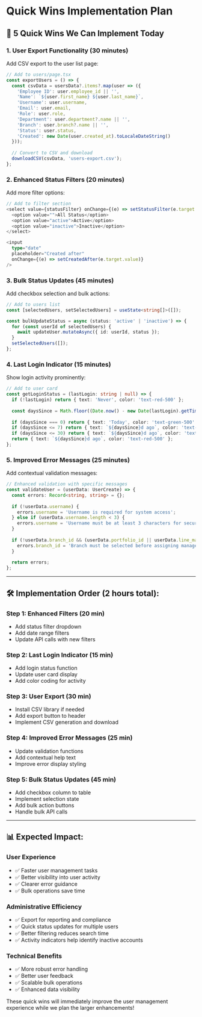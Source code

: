 # Quick Wins Implementation Plan

## 🚀 **5 Quick Wins We Can Implement Today**

### 1. **User Export Functionality** (30 minutes)
Add CSV export to the user list page:

```typescript
// Add to users/page.tsx
const exportUsers = () => {
  const csvData = usersData?.items?.map(user => ({
    'Employee ID': user.employee_id || '',
    'Name': `${user.first_name} ${user.last_name}`,
    'Username': user.username,
    'Email': user.email,
    'Role': user.role,
    'Department': user.department?.name || '',
    'Branch': user.branch?.name || '',
    'Status': user.status,
    'Created': new Date(user.created_at).toLocaleDateString()
  }));
  
  // Convert to CSV and download
  downloadCSV(csvData, 'users-export.csv');
};
```

### 2. **Enhanced Status Filters** (20 minutes)
Add more filter options:

```typescript
// Add to filter section
<select value={statusFilter} onChange={(e) => setStatusFilter(e.target.value)}>
  <option value="">All Status</option>
  <option value="active">Active</option>
  <option value="inactive">Inactive</option>
</select>

<input 
  type="date" 
  placeholder="Created after"
  onChange={(e) => setCreatedAfter(e.target.value)}
/>
```

### 3. **Bulk Status Updates** (45 minutes)
Add checkbox selection and bulk actions:

```typescript
// Add to users list
const [selectedUsers, setSelectedUsers] = useState<string[]>([]);

const bulkUpdateStatus = async (status: 'active' | 'inactive') => {
  for (const userId of selectedUsers) {
    await updateUser.mutateAsync({ id: userId, status });
  }
  setSelectedUsers([]);
};
```

### 4. **Last Login Indicator** (15 minutes)
Show login activity prominently:

```typescript
// Add to user card
const getLoginStatus = (lastLogin: string | null) => {
  if (!lastLogin) return { text: 'Never', color: 'text-red-500' };
  
  const daysSince = Math.floor((Date.now() - new Date(lastLogin).getTime()) / (1000 * 60 * 60 * 24));
  
  if (daysSince === 0) return { text: 'Today', color: 'text-green-500' };
  if (daysSince <= 7) return { text: `${daysSince}d ago`, color: 'text-green-500' };
  if (daysSince <= 30) return { text: `${daysSince}d ago`, color: 'text-yellow-500' };
  return { text: `${daysSince}d ago`, color: 'text-red-500' };
};
```

### 5. **Improved Error Messages** (25 minutes)
Add contextual validation messages:

```typescript
// Enhanced validation with specific messages
const validateUser = (userData: UserCreate) => {
  const errors: Record<string, string> = {};
  
  if (!userData.username) {
    errors.username = 'Username is required for system access';
  } else if (userData.username.length < 3) {
    errors.username = 'Username must be at least 3 characters for security';
  }
  
  if (!userData.branch_id && (userData.portfolio_id || userData.line_manager_id)) {
    errors.branch_id = 'Branch must be selected before assigning managers';
  }
  
  return errors;
};
```

---

## 🛠️ **Implementation Order (2 hours total):**

### **Step 1: Enhanced Filters (20 min)**
- Add status filter dropdown
- Add date range filters
- Update API calls with new filters

### **Step 2: Last Login Indicator (15 min)**
- Add login status function
- Update user card display
- Add color coding for activity

### **Step 3: User Export (30 min)**
- Install CSV library if needed
- Add export button to header
- Implement CSV generation and download

### **Step 4: Improved Error Messages (25 min)**
- Update validation functions
- Add contextual help text
- Improve error display styling

### **Step 5: Bulk Status Updates (45 min)**
- Add checkbox column to table
- Implement selection state
- Add bulk action buttons
- Handle bulk API calls

---

## 📊 **Expected Impact:**

### **User Experience**
- ✅ Faster user management tasks
- ✅ Better visibility into user activity
- ✅ Clearer error guidance
- ✅ Bulk operations save time

### **Administrative Efficiency**
- ✅ Export for reporting and compliance
- ✅ Quick status updates for multiple users
- ✅ Better filtering reduces search time
- ✅ Activity indicators help identify inactive accounts

### **Technical Benefits**
- ✅ More robust error handling
- ✅ Better user feedback
- ✅ Scalable bulk operations
- ✅ Enhanced data visibility

These quick wins will immediately improve the user management experience while we plan the larger enhancements!